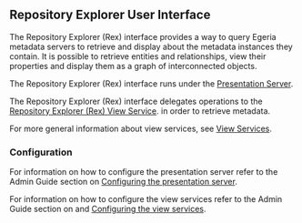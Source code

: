 ## Repository Explorer User Interface

The Repository Explorer (Rex) interface provides a way to query Egeria metadata servers to retrieve and display about the metadata instances they contain. It is possible to retrieve entities and relationships, view their properties and display them as a graph of interconnected objects. 

The Repository Explorer (Rex) interface runs under the [Presentation Server](../../../../../README.md). 

The Repository Explorer (Rex) interface delegates operations to the [Repository Explorer (Rex) View Service](../../../../../../../view-services/rex-view/README.md).  in order to retrieve metadata.

For more general information about view services, see [View Services](../../../../../../../view-services/README.md).


### Configuration

For information on how to configure the presentation server refer to the Admin Guide section on [Configuring the presentation server](../../../../../../../admin-services/docs/user/configuring-the-presentation-server.md).

For information on how to configure the view services refer to the Admin Guide section on and [Configuring the view services](../../../../../../../admin-services/docs/user/configuring-the-view-services.md).


